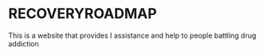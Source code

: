 # RECOVERYROADMAP
This is a website that provides I assistance and help to people battling drug addiction

